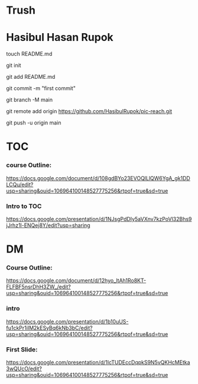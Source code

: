 # Trush

# Hasibul Hasan Rupok


touch README.md

git init

git add README.md

git commit -m "first commit"

git branch -M main

git remote add origin https://github.com/HasibulRupok/pic-reach.git

git push -u origin main


# TOC
### course Outline: 
https://docs.google.com/document/d/108gdBYo23EVOQlLlQW6YgA_gk1DDLCQu/edit?usp=sharing&ouid=106964100148527775256&rtpof=true&sd=true

### Intro to TOC
https://docs.google.com/presentation/d/1NJsgPdDIy5aVXnv7kzPoVl32Bhs9jJrhz1l-ENQej8Y/edit?usp=sharing

# DM
### Course Outline: 
https://docs.google.com/document/d/12hyo_ltAh1Ro8KT-FLFBF5nsrDhH3ZW_/edit?usp=sharing&ouid=106964100148527775256&rtpof=true&sd=true

### intro
https://docs.google.com/presentation/d/1b10uUS-fu1ckPr1iIM2kESyBq6kNb3bC/edit?usp=sharing&ouid=106964100148527775256&rtpof=true&sd=true
### First Slide:
https://docs.google.com/presentation/d/1lcTUDEccDqpkS9N5vQKHcMEtka3wQUcO/edit?usp=sharing&ouid=106964100148527775256&rtpof=true&sd=true
